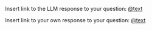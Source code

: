 Insert link to the LLM response to your question:
[@text](../../context/design/brainstorming/questioning.md/steps/response.b115df15.md)

Insert link to your own response to your question: 
[@text](../../context/design/brainstorming/questioning.md/steps/prompt.81193045.md)